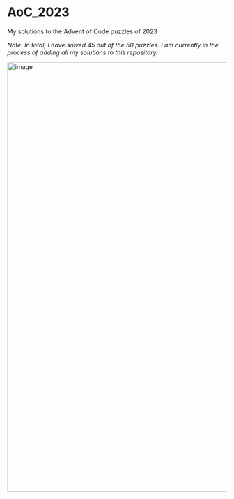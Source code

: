 # AoC_2023
My solutions to the Advent of Code puzzles of 2023

*Note: In total, I have solved 45 out of the 50 puzzles. I am currently in the process of adding all my solutions to this repository.*

<img width="985" alt="image" src="https://github.com/dmalac/AoC_2023/assets/96425621/774119ba-3c32-4b49-8506-44ef80d17ddf">

